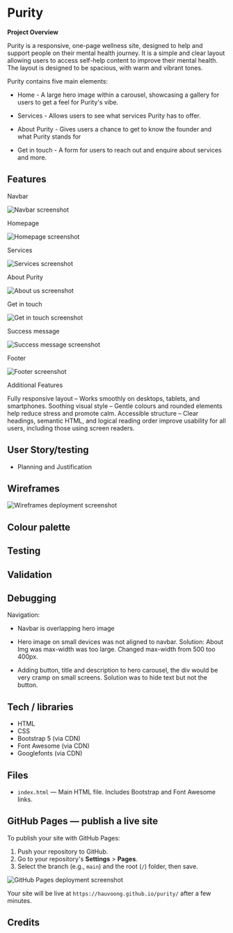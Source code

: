 # Purity
**Project Overview**

Purity is a responsive, one-page wellness site, designed to help and support people on their mental health journey. It is a simple and clear layout allowing users to access self-help content to improve their mental health.
The layout is designed to be spacious, with warm and vibrant tones. 


Purity contains five main elements:

-   Home - A large hero image within a carousel, showcasing a gallery for users to get a feel for Purity's vibe. 

- Services - Allows users to see what services Purity has to offer.

- About Purity - Gives users a chance to get to know the founder and what Purity stands for

- Get in touch - A form for users to reach out and enquire about services and more. 

## Features ##
Navbar

![Navbar screenshot](assets/images/Navbar-ss.png)

Homepage

![Homepage screenshot](assets/images/homepage-ss.png)

Services

![Services screenshot](assets/images/services-ss.png)

About Purity

![About us screenshot](assets/images/about-ss.png)

Get in touch

![Get in touch screenshot](assets/images/contact-ss.png)

Success message

![Success message screenshot](assets/images/success-ss.png)

Footer

![Footer screenshot](assets/images/footer-ss.png)


Additional Features

Fully responsive layout – Works smoothly on desktops, tablets, and smartphones.
Soothing visual style – Gentle colours and rounded elements help reduce stress and promote calm.
Accessible structure – Clear headings, semantic HTML, and logical reading order improve usability for all users, including those using screen readers.

## User Story/testing ##
- Planning and Justification

## Wireframes ##

![Wireframes deployment screenshot](assets/images/purity-wf.png)

## Colour palette ##

## Testing ##

## Validation ##

## Debugging ##

Navigation:
- Navbar is overlapping hero image

- Hero image on small devices was not aligned to navbar. Solution: About Img was max-width was too large. Changed max-width from 500 too 400px. 

- Adding button, title and description to hero carousel, the div would be very cramp on small screens. Solution was to hide text but not the button. 


## Tech / libraries

- HTML 
- CSS 
- Bootstrap 5 (via CDN)
- Font Awesome (via CDN)
- Googlefonts (via CDN)

## Files ##

- `index.html` — Main HTML file. Includes Bootstrap and Font Awesome links.


## GitHub Pages — publish a live site ##
To publish your site with GitHub Pages:

1. Push your repository to GitHub.
2. Go to your repository's **Settings** > **Pages**.
3. Select the branch (e.g., `main`) and the root (`/`) folder, then save.

![GitHub Pages deployment screenshot](assets/images/github-deployment.png)

Your site will be live at `https://hauvoong.github.io/purity/` after a few minutes.

## Credits ##